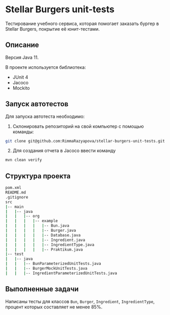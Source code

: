 # Stellar Burgers unit-tests

Тестирование учебного сервиса, которая помогает заказать бургер в Stellar Burgers, покрытие её юнит-тестами. 

## Описание

Версия Java 11.

В проекте используется библиотека:

- JUnit 4
- Jacoco
- Mockito

## Запуск автотестов
Для запуска автотеста необходимо:

1. Склонировать репозиторий на свой компьютер с помощью команды:

 ```sh
git clone git@github.com:RimmaRazyapova/stellar-burgers-unit-tests.git
```

2. Для создания отчета в Jacoco ввести команду

```sh   
mvn clean verify
```

## Структура проекта
```bash
pom.xml
README.md
.gitignore
src
|-- main
|   |-- java
|   |   |-- org
|   |   |   |-- example
|   |   |   |   |-- Bun.java
|   |   |   |   |-- Burger.java
|   |   |   |   |-- Database.java
|   |   |   |   |-- Ingredient.java
|   |   |   |   |-- IngredientType.java
|   |   |   |   |-- Praktikum.java
|-- test
|   |-- java
|   |   |-- BunParameterizedUnitTests.java
|   |   |-- BurgerMockUnitTests.java
|   |   |-- IngredientParameterizedUnitTests.java
```

## Выполненные задачи
Написаны тесты для классов `Bun`, `Burger`, `Ingredient`, `IngredientType`, процент которых составляет не менее 85%.
